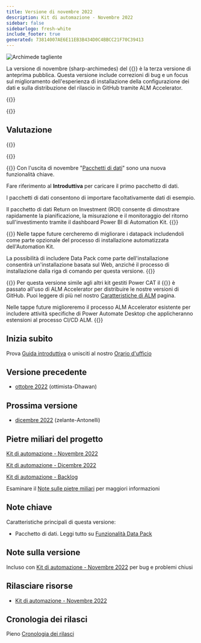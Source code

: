 ```yaml
---
title: Versione di novembre 2022
description: Kit di automazione - Novembre 2022
sidebar: false
sidebarlogo: fresh-white
include_footer: true
generated: 73814007AE6E11EB3B434D0C4BBCC21F70C39413
---
```


<div class="optional">

![Archimede tagliente](/images/sharp-archimedes.png)

La versione di novembre (sharp-archimedes) del {{<product-name>}} è la terza versione di anteprima pubblica. Questa versione include correzioni di bug e un focus sul miglioramento dell'esperienza di installazione della configurazione dei dati e sulla distribuzione del rilascio in GitHub tramite ALM Accelerator.

</div>

{{<presentation slides="1,2,3">}}

<div class="optional">

{{<presentationStyles>}}

## Valutazione

{{<questions name="/content/it/releases/november-2022.json" completed="Grazie per aver fornito feedback" shownavigationbuttons="false" locale="it">}}

</div>

{{<slideStyles>}}

{{<slide  id="slide1" audio="releases/november-2022/DataPacks.mp3" description="Automation Kit Overview" image="releases/november-2022/DataPacks.svg" >}}
Con l'uscita di novembre "[Pacchetti di dati](/it/features/datapacks)" sono una nuova funzionalità chiave.

Fare riferimento al **Introduttiva** per caricare il primo pacchetto di dati.

I pacchetti di dati consentono di importare facoltativamente dati di esempio.

Il pacchetto di dati Return on Investment (ROI) consente di dimostrare rapidamente la pianificazione, la misurazione e il monitoraggio del ritorno sull'investimento tramite il dashboard Power BI di Automation Kit.
{{</slide>}}

{{<slide  id="slide2" audio="releases/november-2022/DataPacks-WhatsNext.mp3" description="Automation Kit Features" image="releases/november-2022/DataPacks-WhatsNext.svg?v=1" >}}
Nelle tappe future cercheremo di migliorare i datapack includendoli come parte opzionale del processo di installazione automatizzata dell'Automation Kit.

La possibilità di includere Data Pack come parte dell'installazione consentirà un'installazione basata sul Web, anziché il processo di installazione dalla riga di comando per questa versione.
{{</slide>}}


{{<slide id="slide3" audio="releases/november-2022/alm-roadmap.mp3" description="ALM Roadmap" localImage="/images/illustrations/alm-roadmap-2022-11.svg" >}}
Per questa versione simile agli altri kit gestiti Power CAT il {{<product-name>}} è passato all'uso di ALM Accelerator per distribuire le nostre versioni di GitHub. Puoi leggere di più nel nostro [Caratteristiche di ALM](/it/features/alm) pagina.

Nelle tappe future miglioreremo il processo ALM Accelerator esistente per includere attività specifiche di Power Automate Desktop che applicheranno estensioni al processo CI/CD ALM.
{{</slide>}}

<div class="optional">

## Inizia subito

Prova [Guida introduttiva](/it/get-started) o unisciti al nostro [Orario d'ufficio](/it/office-hours)

## Versione precedente

- [ottobre 2022](/it/releases/october-2022) (ottimista-Dhawan)

## Prossima versione

- [dicembre 2022](/it/releases/december-2022) (zelante-Antonelli)

## Pietre miliari del progetto

[Kit di automazione - Novembre 2022](https://github.com/orgs/microsoft/projects/486/views/4)

[Kit di automazione - Dicembre 2022](https://github.com/orgs/microsoft/projects/486/views/5)

[Kit di automazione - Backlog](https://github.com/orgs/microsoft/projects/486/views/1)

Esaminare il [Note sulle pietre miliari](/it/releases/milestones) per maggiori informazioni

## Note chiave

Caratteristiche principali di questa versione:

- Pacchetto di dati. Leggi tutto su [Funzionalità Data Pack](/it/features/datapacks)

## Note sulla versione

Incluso con [Kit di automazione - Novembre 2022](https://github.com/microsoft/powercat-automation-kit/releases/tag/AutomationKit-November2022) per bug e problemi chiusi

## Rilasciare risorse

- [Kit di automazione - Novembre 2022](https://github.com/microsoft/powercat-automation-kit/releases/tag/AutomationKit-November2022)

## Cronologia dei rilasci

Pieno [Cronologia dei rilasci](/it/releases)

</div>
